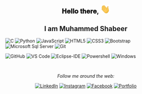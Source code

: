 <div align="center">
<h2> 𝐇𝐞𝐥𝐥𝐨 𝐭𝐡𝐞𝐫𝐞, <img src="https://github.com/ABSphreak/ABSphreak/blob/master/gifs/Hi.gif" width="30px"></h2>
  <div>
    <h2>I am Muhammed Shabeer</h2>
  </div>

</div>


  ![C](http://img.shields.io/badge/-C-A8B9CC?style=flat-square&logo=c&logoColor=ffffff)
  ![Python](http://img.shields.io/badge/-Python-3776AB?style=flat-square&logo=python&logoColor=ffffff)
  ![JavaScript](https://img.shields.io/badge/-JavaScript-%23F7DF1C?style=flat-square&logo=javascript&logoColor=000000&labelColor=%23F7DF1C&color=%23FFCE5A)
  ![HTML5](https://img.shields.io/badge/-HTML5-%23E44D27?style=flat-square&logo=html5&logoColor=ffffff)
  ![CSS3](https://img.shields.io/badge/-CSS3-%231572B6?style=flat-square&logo=css3)
  ![Bootstrap](https://img.shields.io/badge/-Bootstrap-563D7C?style=flat-square&logo=Bootstrap)
  ![Microsoft Sql Server](https://img.shields.io/badge/-Sql%20Server-CC2927?style=flat-square&logo=microsoft-sql-server&logoColor=ffffff)
  ![Git](https://img.shields.io/badge/-Git-%23F05032?style=flat-square&logo=git&logoColor=%23ffffff)

  
  ![GitHub](https://img.shields.io/badge/-GitHub-181717?style=flat-square&logo=github)
  ![VS Code](http://img.shields.io/badge/-VS%20Code-007ACC?style=flat-square&logo=visual-studio-code&logoColor=ffffff)
  ![Eclipse-IDE](http://img.shields.io/badge/-Eclipse-2C2255?style=flat-square&logo=eclipse&logoColor=ffffff)
  ![Powershell](http://img.shields.io/badge/-Powershell-5391FE?style=flat-square&logo=powershell&logoColor=ffffff)
  ![Windows](http://img.shields.io/badge/-Windows-0078D6?style=flat-square&logo=windows&logoColor=ffffff)


<br/>

<div align="center">

<i>Follow me around the web:</i><br>


<a href="https://www.linkedin.com/in/muhammed-shabeer-2ba572246/" target="_blank"><img src="https://img.shields.io/badge/LinkedIn-%230077B5.svg?&style=flat-square&logo=linkedin&logoColor=white" alt="LinkedIn"></a>
<a href="https://www.instagram.com/she_bii._/?next=%2F&hl=en" target="_blank"><img src="https://img.shields.io/badge/Instagram-%23E4405F.svg?&style=flat-square&logo=instagram&logoColor=white" alt="Instagram"></a>
<a href="https://www.facebook.com/originalphreak" target="_blank"><img src="https://img.shields.io/badge/Facebook-%231877F2.svg?&style=flat-square&logo=facebook&logoColor=white" alt="Facebook"></a>
<a href="https://muhammedshebeer.github.io/shabeerportfolio/" target="_blank">  <img src="https://img.shields.io/badge/Portfolio-Click%20Here-blue?&style=flat-square&logo=instagram&logoColor=white" alt="Portfolio">
</a>

</div>
